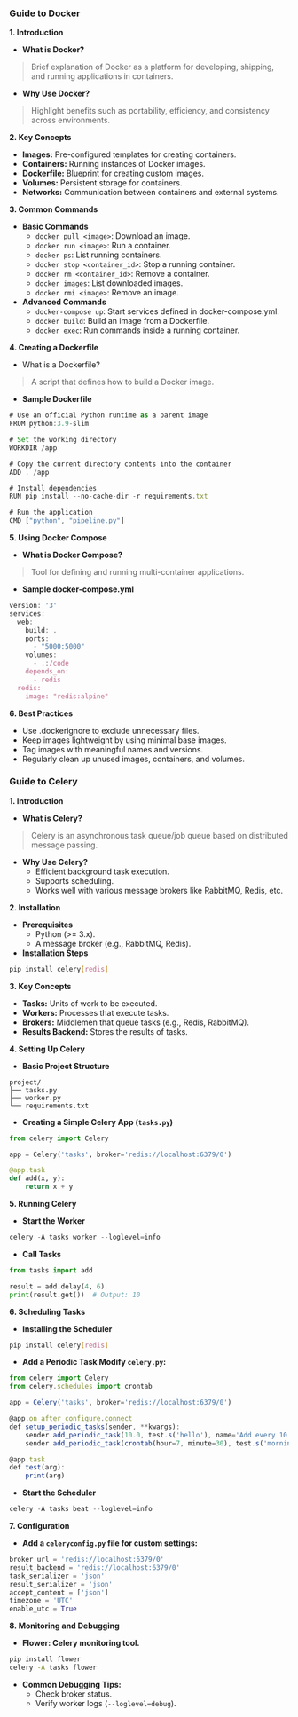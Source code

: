 ### Guide to Docker

<b>1. Introduction</b>
- <b>What is Docker?</b>
>Brief explanation of Docker as a platform for developing, shipping, and running applications in containers.
- <b>Why Use Docker?</b>
>Highlight benefits such as portability, efficiency, and consistency across environments.

<b>2. Key Concepts</b>
- <b>Images:</b> Pre-configured templates for creating containers.
- <b>Containers:</b> Running instances of Docker images.
- <b>Dockerfile:</b> Blueprint for creating custom images.
- <b>Volumes:</b> Persistent storage for containers.
- <b>Networks:</b> Communication between containers and external systems.

<b>3. Common Commands</b>
- <b>Basic Commands</b>
    - ```docker pull <image>```: Download an image.
    - ```docker run <image>```: Run a container.
    - ```docker ps```: List running containers.
    - ```docker stop <container_id>```: Stop a running container.
    - ```docker rm <container_id>```: Remove a container.
    - ```docker images```: List downloaded images.
    - ```docker rmi <image>```: Remove an image.
- <b>Advanced Commands</b>
    - ```docker-compose up```: Start services defined in docker-compose.yml.
    - ```docker build```: Build an image from a Dockerfile.
    - ```docker exec```: Run commands inside a running container.

<b>4. Creating a Dockerfile</b>
- What is a Dockerfile?
> A script that defines how to build a Docker image.

- <b> Sample Dockerfile</b>
```typescript
# Use an official Python runtime as a parent image
FROM python:3.9-slim

# Set the working directory
WORKDIR /app

# Copy the current directory contents into the container
ADD . /app

# Install dependencies
RUN pip install --no-cache-dir -r requirements.txt

# Run the application
CMD ["python", "pipeline.py"]
```

<b>5. Using Docker Compose</b>
- <b>What is Docker Compose?</b>
> Tool for defining and running multi-container applications.

- <b>Sample docker-compose.yml</b>

```typescript
version: '3'
services:
  web:
    build: .
    ports:
      - "5000:5000"
    volumes:
      - .:/code
    depends_on:
      - redis
  redis:
    image: "redis:alpine"
```

<b>6. Best Practices</b>
- Use .dockerignore to exclude unnecessary files.
- Keep images lightweight by using minimal base images.
- Tag images with meaningful names and versions.
- Regularly clean up unused images, containers, and volumes.


### Guide to Celery
<b>1. Introduction</b>
- <b>What is Celery?</b>
> Celery is an asynchronous task queue/job queue based on distributed message passing.
- <b>Why Use Celery?</b>
    - Efficient background task execution.
    - Supports scheduling.
    - Works well with various message brokers like RabbitMQ, Redis, etc.

<b>2. Installation</b>
- <b>Prerequisites</b>
    - Python (>= 3.x).
    - A message broker (e.g., RabbitMQ, Redis).
- <b>Installation Steps</b>
```bash
pip install celery[redis]
```
<b>3. Key Concepts</b>
- <b>Tasks:</b> Units of work to be executed.
- <b>Workers:</b> Processes that execute tasks.
- <b>Brokers:</b> Middlemen that queue tasks (e.g., Redis, RabbitMQ).
- <b>Results Backend:</b> Stores the results of tasks.

<b>4. Setting Up Celery</b>
- <b>Basic Project Structure</b>
```
project/
├── tasks.py
├── worker.py
└── requirements.txt
```

- <b>Creating a Simple Celery App (```tasks.py```)</b>
```python
from celery import Celery

app = Celery('tasks', broker='redis://localhost:6379/0')

@app.task
def add(x, y):
    return x + y
```

<b>5. Running Celery</b>
- <b>Start the Worker</b>
```typescript
celery -A tasks worker --loglevel=info
```
- <b>Call Tasks</b>
```python
from tasks import add

result = add.delay(4, 6)
print(result.get())  # Output: 10
```

<b>6. Scheduling Tasks</b>
- <b>Installing the Scheduler</b>
```bash
pip install celery[redis]
```
- <b>Add a Periodic Task Modify ```celery.py```:</b>
```typescript
from celery import Celery
from celery.schedules import crontab

app = Celery('tasks', broker='redis://localhost:6379/0')

@app.on_after_configure.connect
def setup_periodic_tasks(sender, **kwargs):
    sender.add_periodic_task(10.0, test.s('hello'), name='Add every 10 seconds')
    sender.add_periodic_task(crontab(hour=7, minute=30), test.s('morning!'))

@app.task
def test(arg):
    print(arg)
```

- <b>Start the Scheduler</b>
```typescript
celery -A tasks beat --loglevel=info
```
<b>7. Configuration</b>
- <b>Add a ```celeryconfig.py``` file for custom settings:</b>
```python
broker_url = 'redis://localhost:6379/0'
result_backend = 'redis://localhost:6379/0'
task_serializer = 'json'
result_serializer = 'json'
accept_content = ['json']
timezone = 'UTC'
enable_utc = True
```

<b>8. Monitoring and Debugging</b>
- <b>Flower: Celery monitoring tool.</b>
```bash
pip install flower
celery -A tasks flower
```

- <b>Common Debugging Tips:</b>
    - Check broker status.
    - Verify worker logs (```--loglevel=debug```).

